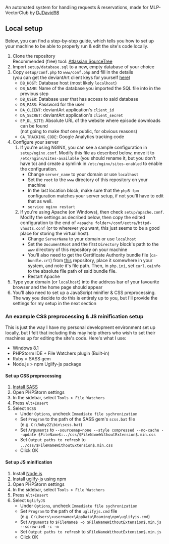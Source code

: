 An automated system for handling requests & reservations, made for MLP-VectorClub by [DJDavid98](http://djdavid98.eu)

## Local setup

Below, you can find a step-by-step guide, which tells you how to set up your machine to be able to properly run & edit the site's code locally.

1. Clone the repository<br>Recommended (free) tool: [Atlassian SourceTree](http://www.sourcetreeapp.com/)
2. Import `setup/database.sql` to a new, empty database of your choice
3. Copy `setup/conf.php` to `www/conf.php` and fill in the details<br>(you can get the deviantArt client keys for yourself [here](http://www.deviantart.com/developers/register))
	- `DB_HOST`: Database host (most likely `localhost`)
	- `DB_NAME`: Name of the database you imported the SQL file into in the previous step
	- `DB_USER`: Database user that has access to said database
	- `DB_PASS`: Password for the user
	- `DA_CLIENT`: deviantArt application's `client_id`
	- `DA_SECRET`: deviantArt application's `client_secret`
	- `EP_DL_SITE`: Absolute URL of the website where episode downloads can be found<br>(not going to make *that* one public, for obvious reasons)
	- `GA_TRACKING_CODE`: Google Analytics tracking code
4. Configure your server
    1. If you're using NGINX, you can see a sample configuration in `setup/nginx.conf`. Modify this file as described below, move it to `/etc/nginx/sites-available` (you should rename it, but you don't have to) and create a symlink in `/etc/nginx/sites-enabled` to enable the configuration.
        - Change `server_name` to your domain or use `localhost`
        - Set the `root` to the `www` directory of this repository on your machine
        - In the last location block, make sure that the `php5-fpm` configuration matches your server setup, if not you'll have to edit that as well.
        - `service nginx restart`
    2. If you're using Apache (on Windows), then check `setup/apache.conf`. Modify the settings as decribed below, then copy the edited configuration to the end of `<apache folder>/conf/extra/httpd-vhosts.conf` (or to wherever you want, this just seems to be a good place for storing the virtual host).
        - Change `ServerName` to your domain or use `localhost`
        - Set the `DocumentRoot` and the first `Directory` block's path to the `www` directory of this repository on your machine
        - You'll also need to get the Certificate Authority bundle file (`ca-bundle.crt`) from [this](https://github.com/bagder/ca-bundle/) repository, place it somewhere in your system, and note it's file path. Then, in `php.ini`, set `curl.cainfo` to the absolute file path of said bundle file.
        - Restart Apache
5. Type your domain (or `localhost`) into the address bar of your favourite browser and the home page should appear
6. You'll also need to set up a JavaScript minifier & CSS preprocessing. The way you decide to do this is entirely up to you, but I'll provide the settings for my setup in the next section

### An example CSS preprocessing & JS minification setup 

This is just the way I have my personal development environment set up locally, but I felt that including this may help others who wish to set their machines up for editing the site's code. Here's what I use:

- Windows 8.1
- PHPStorm IDE + File Watchers plugin (Built-in)
- Ruby > SASS gem
- Node.js > npm Uglify-js package

#### Set up CSS preprocessing

1. [Install SASS](http://sass-lang.com/install)
2. Open PHPStorm settings
3. In the sidebar, select `Tools > File Watchers`
4. Press `Alt+Insert`
5. Select `SCSS`
	- Under `Options`, uncheck `Immediate file sychronization`
	- Set `Program` to the path of the SASS gem's `scss.bat` file<br>(e.g. `C:\Ruby22\bin\scss.bat`)
	- Set `Arguments` to `--sourcemap=none --style compressed --no-cache --update $FileName$:../css/$FileNameWithoutExtension$.min.css`
	- Set `Output paths to refresh` to `../css/$FileNameWithoutExtension$.min.css`
	- Click OK
	
#### Set up JS minification

1. Install [Node.js](https://nodejs.org/download/)
2. Install [uglify-js](https://www.npmjs.com/package/uglify-js) using npm
2. Open PHPStorm settings
3. In the sidebar, select `Tools > File Watchers`
4. Press `Alt+Insert`
5. Select `UglifyJS`
	- Under `Options`, uncheck `Immediate file sychronization`
	- Set `Program` to the path of the `uglifyjs.cmd` file<br>(e.g. `C:\Users\<username>\AppData\Roaming\npm\uglifyjs.cmd`)
	- Set `Arguments` to `$FileName$ -o $FileNameWithoutExtension$.min.js --screw-ie8 -c -m`
	- Set `Output paths to refresh` to `$FileNameWithoutExtension$.min.js`
	- Click OK